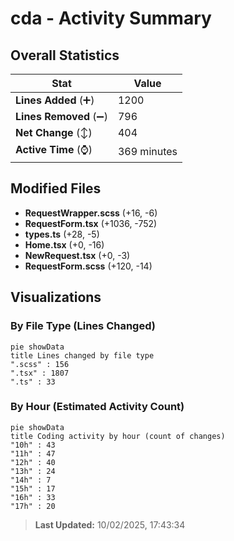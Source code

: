 # cda - Activity Summary 

## Overall Statistics

| Stat                   | Value                                                             |
| ---------------------- | ----------------------------------------------------------------- |
| **Lines Added** (➕)   | 1200                                          |
| **Lines Removed** (➖) | 796                                        |
| **Net Change** (↕)    | 404                |
| **Active Time** (⌚)   | 369 minutes |


## Modified Files
- **RequestWrapper.scss** (+16, -6)
- **RequestForm.tsx** (+1036, -752)
- **types.ts** (+28, -5)
- **Home.tsx** (+0, -16)
- **NewRequest.tsx** (+0, -3)
- **RequestForm.scss** (+120, -14)

## Visualizations

### By File Type (Lines Changed)

```mermaid
pie showData
title Lines changed by file type
".scss" : 156
".tsx" : 1807
".ts" : 33
```

### By Hour (Estimated Activity Count)

```mermaid
pie showData
title Coding activity by hour (count of changes)
"10h" : 43
"11h" : 47
"12h" : 40
"13h" : 24
"14h" : 7
"15h" : 17
"16h" : 33
"17h" : 20
```


> **Last Updated:** 10/02/2025, 17:43:34